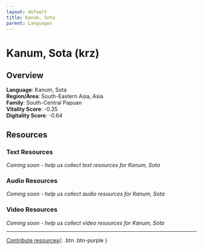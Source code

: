 ```yaml
---
layout: default
title: Kanum, Sota
parent: Languages
---
```


# Kanum, Sota (krz)

## Overview

**Language**: Kanum, Sota  
**Region/Area**: South-Eastern Asia, Asia  
**Family**: South-Central Papuan  
**Vitality Score**: -0.35  
**Digitality Score**: -0.64  

## Resources

### Text Resources
*Coming soon - help us collect text resources for Kanum, Sota*

### Audio Resources
*Coming soon - help us collect audio resources for Kanum, Sota*

### Video Resources
*Coming soon - help us collect video resources for Kanum, Sota*

---

[Contribute resources](https://fairtrain.github.io/){: .btn .btn-purple }
